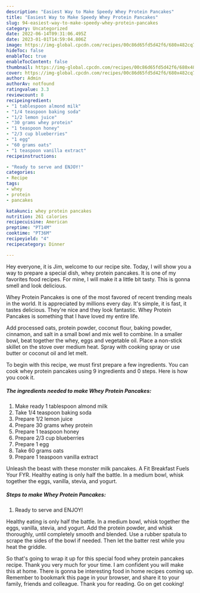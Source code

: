```yaml
---
description: "Easiest Way to Make Speedy Whey Protein Pancakes"
title: "Easiest Way to Make Speedy Whey Protein Pancakes"
slug: 94-easiest-way-to-make-speedy-whey-protein-pancakes
category: Uncategorized
date: 2022-06-14T09:31:06.495Z
date: 2023-01-01T14:59:04.806Z
image: https://img-global.cpcdn.com/recipes/00c86d65fd5d42f6/680x482cq70/whey-protein-pancakes-recipe-main-photo.jpg
hideToc: false
enableToc: true
enableTocContent: false
thumbnail: https://img-global.cpcdn.com/recipes/00c86d65fd5d42f6/680x482cq70/whey-protein-pancakes-recipe-main-photo.jpg
cover: https://img-global.cpcdn.com/recipes/00c86d65fd5d42f6/680x482cq70/whey-protein-pancakes-recipe-main-photo.jpg
author: Admin
authorAv: notfound
ratingvalue: 3.3
reviewcount: 8
recipeingredient:
- "1 tablespoon almond milk"
- "1/4 teaspoon baking soda"
- "1/2 lemon juice"
- "30 grams whey protein"
- "1 teaspoon honey"
- "2/3 cup blueberries"
- "1 egg"
- "60 grams oats"
- "1 teaspoon vanilla extract"
recipeinstructions:

- "Ready to serve and ENJOY!"
categories:
- Recipe
tags:
- whey
- protein
- pancakes

katakunci: whey protein pancakes 
nutrition: 261 calories
recipecuisine: American
preptime: "PT14M"
cooktime: "PT36M"
recipeyield: "4"
recipecategory: Dinner

---
```



Hey everyone, it is Jim, welcome to our recipe site. Today, I will show you a way to prepare a special dish, whey protein pancakes. It is one of my favorites food recipes. For mine, I will make it a little bit tasty. This is gonna smell and look delicious.

Whey Protein Pancakes is one of the most favored of recent trending meals in the world. It is appreciated by millions every day. It's simple, it is fast, it tastes delicious. They're nice and they look fantastic. Whey Protein Pancakes is something that I have loved my entire life.

Add processed oats, protein powder, coconut flour, baking powder, cinnamon, and salt in a small bowl and mix well to combine. In a smaller bowl, beat together the whey, eggs and vegetable oil. Place a non-stick skillet on the stove over medium heat. Spray with cooking spray or use butter or coconut oil and let melt.


To begin with this recipe, we must first prepare a few ingredients. You can cook whey protein pancakes using 9 ingredients and 0 steps. Here is how you cook it.

<!--inarticleads1-->

##### The ingredients needed to make Whey Protein Pancakes:

1. Make ready 1 tablespoon almond milk
1. Take 1/4 teaspoon baking soda
1. Prepare 1/2 lemon juice
1. Prepare 30 grams whey protein
1. Prepare 1 teaspoon honey
1. Prepare 2/3 cup blueberries
1. Prepare 1 egg
1. Take 60 grams oats
1. Prepare 1 teaspoon vanilla extract


Unleash the beast with these monster milk pancakes. A Fit Breakfast Fuels Your FYR. Healthy eating is only half the battle. In a medium bowl, whisk together the eggs, vanilla, stevia, and yogurt. 

<!--inarticleads2-->

##### Steps to make Whey Protein Pancakes:


1. Ready to serve and ENJOY!

Healthy eating is only half the battle. In a medium bowl, whisk together the eggs, vanilla, stevia, and yogurt. Add the protein powder, and whisk thoroughly, until completely smooth and blended. Use a rubber spatula to scrape the sides of the bowl if needed. Then let the batter rest while you heat the griddle. 

So that's going to wrap it up for this special food whey protein pancakes recipe. Thank you very much for your time. I am confident you will make this at home. There is gonna be interesting food in home recipes coming up. Remember to bookmark this page in your browser, and share it to your family, friends and colleague. Thank you for reading. Go on get cooking!
